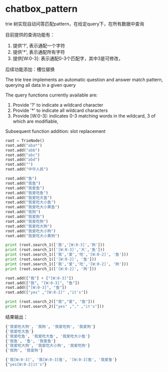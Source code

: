 # chatbox_pattern
trie 树实现自动问答匹配pattern，在给定query下，在所有数据中查询

目前提供的查询功能有：
1. 提供'?', 表示通配一个字符
2. 提供'*', 表示通配所有字符
3. 提供[W:0-3]: 表示通配0-3个匹配字，其中3是可修改，

后续功能添加：槽位替换

The trie tree implements an automatic question and answer match pattern, querying all data in a given query

The query functions currently available are:

1. Provide '?' to indicate a wildcard character
2. Provide '*' to indicate all wildcard characters
3. Provide [W:0-3]: indicates 0-3 matching words in the wildcard, 3 of which are modifiable,

Subsequent function addition: slot replacement

```python    
root = TrieNode()
root.add("aba*")
root.add("abb")
root.add("abc")
root.add("abd")
root.add("")
root.add("中华人民")

root.add("鱼")
root.add("我鱼")
root.add("我爱鱼")
root.add("我爱吃鱼")
root.add("我爱吃大鱼")
root.add("我爱吃大小鱼")
root.add("我爱吃大小黄鱼")
root.add("我狗")
root.add("我爱狗")
root.add("我爱吃狗")
root.add("我爱吃大狗")
root.add("我爱吃大小狗")
root.add("我爱吃大小黄狗")

print (root.search_1(['我','[W:0-3]','狗']))
print (root.search_1(['[W:0-3]','大','鱼']))
print (root.search_1(['我','爱','吃','[W:0-2]', '鱼']))
print (root.search_1(['[W:0-2]', '鱼']))
print (root.search_1(['我','爱','吃','[W:0-2]', '狗']))
print (root.search_1(['[W:0-2]', '狗']))

root.add(["我"] + ["[W:0-3]"])
root.add(["我", "[W:0-3]", "鱼"])
root.add(["[W:0-3]", "鱼"])
root.add(["yes" ,"[W:0-2]" ,"it's"])

print (root.search_2(["我","爱", "鱼"]))
print (root.search_2(["yes" ,"," ,"it's"]))
 ```
结果输出：
```python
{'我爱吃大狗', '我狗', '我爱吃狗', '我爱狗'}
{'我爱吃大鱼'}
{'我爱吃鱼', '我爱吃大鱼', '我爱吃大小鱼'}
{'我鱼', '鱼', '我爱鱼'}
{'我爱吃大狗', '我爱吃大小狗', '我爱吃狗'}
{'我狗', '我爱狗'}

{'我[W:0-3]', '我[W:0-3]鱼', '[W:0-3]鱼', '我爱鱼'}
{"yes[W:0-2]it's"}
```

